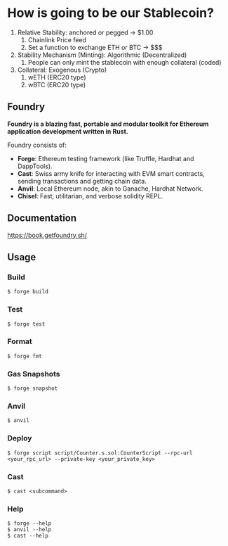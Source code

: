 # How is going to be our Stablecoin?

1. Relative Stability: anchored or pegged -> $1.00
    1. Chainlink Price feed
    2. Set a function to exchange ETH or BTC -> $$$
2. Stability Mechanism (Minting): Algorithmic (Decentralized)
    1. People can only mint the stablecoin with  enough collateral (coded)
3. Collateral: Exogenous (Crypto)
    1. wETH (ERC20 type)
    2. wBTC (ERC20 type)




## Foundry

**Foundry is a blazing fast, portable and modular toolkit for Ethereum application development written in Rust.**

Foundry consists of:

-   **Forge**: Ethereum testing framework (like Truffle, Hardhat and DappTools).
-   **Cast**: Swiss army knife for interacting with EVM smart contracts, sending transactions and getting chain data.
-   **Anvil**: Local Ethereum node, akin to Ganache, Hardhat Network.
-   **Chisel**: Fast, utilitarian, and verbose solidity REPL.

## Documentation

https://book.getfoundry.sh/

## Usage

### Build

```shell
$ forge build
```

### Test

```shell
$ forge test
```

### Format

```shell
$ forge fmt
```

### Gas Snapshots

```shell
$ forge snapshot
```

### Anvil

```shell
$ anvil
```

### Deploy

```shell
$ forge script script/Counter.s.sol:CounterScript --rpc-url <your_rpc_url> --private-key <your_private_key>
```

### Cast

```shell
$ cast <subcommand>
```

### Help

```shell
$ forge --help
$ anvil --help
$ cast --help
```
